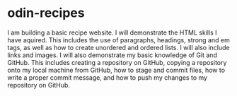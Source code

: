 # odin-recipes
I am building a basic recipe website. 
I will demonstrate the HTML skills I have aquired. This includes the use of paragraphs, headings, strong and em tags, as well as how to create unordered and ordered lists. I will also include links and images. 
I will also demonstrate my basic knowledge of Git and GitHub. This includes creating a repository on GitHub, copying a repository onto my local machine from GitHub, how to stage and commit files, how to write a proper commit message, and how to push my changes to my repository on GitHub. 